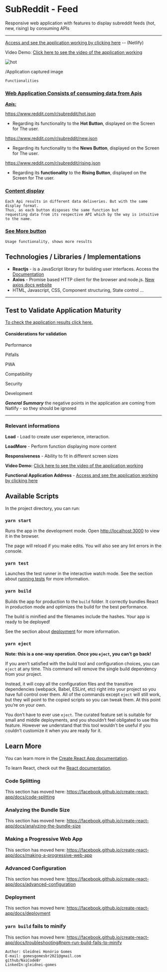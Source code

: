 <h1>SubReddit - Feed</h1>

<p>Responsive web application with features to display subreddit feeds (hot, new, rising) by consuming APIs</p>

________________________________________________________

   [Access and see the application working by clicking here](https://zealous-ride-5992a1.netlify.app/) -- (Netlify)

 Video Demo: [Click here to see the video of the application working](https://drive.google.com/drive/folders/1PMNZARoo2xV7wuc1ty85iRmhn5ROUhQh?usp=sharing)
  

![hot](https://user-images.githubusercontent.com/87155076/134356378-d2b69995-4535-42a9-8c60-e4297ece45c8.png)

/Application captured image



```
Functionalities
```

### **<u>Web Application Consists of consuming data from Apis</u>**

***<u>Apis:</u>***

https://www.reddit.com/r/subreddit/hot.json 

- Regarding its functionality to the **Hot Button**, displayed on the Screen for The user.

https://www.reddit.com/r/subreddit/new.json

- Regarding its functionality to the **News Button**, displayed on the Screen for The user.

https://www.reddit.com/r/subreddit/rising.json

- Regarding its **functionality** to the **Rising Button**, displayed on the Screen for The user.



### <u>Content display</u>

```
Each Api results in different data deliveries. But with the same display format.
Thus, as each button disposes the same function but 
requesting data from its respective API which by the way is intuitive to the name.
```



### **<u>See More butto</u><u>n</u>**

```
Usage functionality, shows more results
```



## Technologies / Libraries / Implementations

- **Reactjs** - is a JavaScript library for building user interfaces. Access the [Documentation](https://reactjs.org/docs/getting-started.html)  
- **Axios** - Promise based HTTP client for the browser and node.js. [New axios docs website](https://axios-http.com/)
- HTML, Javascript, CSS, Component structuring,  State control ... 

_____________________________________________________________



## Test to Validate Application Maturity 

[To check the application results click  here.](https://webhint.io/scanner/2b9f1230-a18b-4f01-9d12-02092f2ff426)

#### **Considerations for validation** 

Performance

Pitfalls

PWA

Compatibility

Security

Development

***General  Summary*** the negative points in the application are coming from Natlify - so they should be ignored

_____________________________________________________



### **Relevant informations**

**Load** - Load to create user experience, interaction.

**LoadMore** - Perform function displaying more content

**Responsiveness** - Ability to fit in different screen sizes

**Video Demo:** [Click here to see the video of the application working](https://drive.google.com/drive/folders/1PMNZARoo2xV7wuc1ty85iRmhn5ROUhQh?usp=sharing)

**Functional Application Address** - [Access and see the application working by clicking here](https://zealous-ride-5992a1.netlify.app/)







## Available Scripts

In the project directory, you can run:

### `yarn start`

Runs the app in the development mode.
Open [http://localhost:3000](http://localhost:3000/) to view it in the browser.

The page will reload if you make edits.
You will also see any lint errors in the console.

### `yarn test`

Launches the test runner in the interactive watch mode.
See the section about [running tests](https://facebook.github.io/create-react-app/docs/running-tests) for more information.

### `yarn build`

Builds the app for production to the `build` folder.
It correctly bundles React in production mode and optimizes the build for the best performance.

The build is minified and the filenames include the hashes.
Your app is ready to be deployed!

See the section about [deployment](https://facebook.github.io/create-react-app/docs/deployment) for more information.

### `yarn eject`

**Note: this is a one-way operation. Once you `eject`, you can’t go back!**

If you aren’t satisfied with the build tool and configuration choices, you can `eject` at any time. This command will remove the single build dependency from your project.

Instead, it will copy all the configuration files and the transitive dependencies (webpack, Babel, ESLint, etc) right into your project so you have full control over them. All of the commands except `eject` will still work, but they will point to the copied scripts so you can tweak them. At this point you’re on your own.

You don’t have to ever use `eject`. The curated feature set is suitable for small and middle deployments, and you shouldn’t feel obligated to use this feature. However we understand that this tool wouldn’t be useful if you couldn’t customize it when you are ready for it.

## Learn More

You can learn more in the [Create React App documentation](https://facebook.github.io/create-react-app/docs/getting-started).

To learn React, check out the [React documentation](https://reactjs.org/).

### Code Splitting

This section has moved here: https://facebook.github.io/create-react-app/docs/code-splitting

### Analyzing the Bundle Size

This section has moved here: https://facebook.github.io/create-react-app/docs/analyzing-the-bundle-size

### Making a Progressive Web App

This section has moved here: https://facebook.github.io/create-react-app/docs/making-a-progressive-web-app

### Advanced Configuration

This section has moved here: https://facebook.github.io/create-react-app/docs/advanced-configuration

### Deployment

This section has moved here: https://facebook.github.io/create-react-app/docs/deployment

### `yarn build` fails to minify

This section has moved here: https://facebook.github.io/create-react-app/docs/troubleshooting#npm-run-build-fails-to-minify





```
Author: Gleidnei Honório Gomes 
E-mail: gomesgomesbr2021@gmail.com
github/NaiCodeBr
LinkedIn:gleidnei-gomes

```
